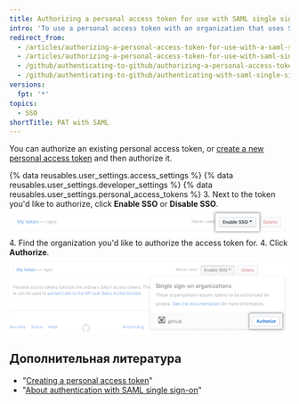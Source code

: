 ```yaml
---
title: Authorizing a personal access token for use with SAML single sign-on
intro: 'To use a personal access token with an organization that uses SAML single sign-on (SSO), you must first authorize the token.'
redirect_from:
  - /articles/authorizing-a-personal-access-token-for-use-with-a-saml-single-sign-on-organization/
  - /articles/authorizing-a-personal-access-token-for-use-with-saml-single-sign-on
  - /github/authenticating-to-github/authorizing-a-personal-access-token-for-use-with-saml-single-sign-on
  - /github/authenticating-to-github/authenticating-with-saml-single-sign-on/authorizing-a-personal-access-token-for-use-with-saml-single-sign-on
versions:
  fpt: '*'
topics:
  - SSO
shortTitle: PAT with SAML
---
```


You can authorize an existing personal access token, or [create a new personal access token](/github/authenticating-to-github/creating-a-personal-access-token) and then authorize it.

{% data reusables.user_settings.access_settings %}
{% data reusables.user_settings.developer_settings %}
{% data reusables.user_settings.personal_access_tokens %}
3. Next to the token you'd like to authorize, click **Enable SSO** or **Disable SSO**. ![SSO token authorize button](/assets/images/help/settings/sso-allowlist-button.png)
4. Find the organization you'd like to authorize the access token for.
4. Click **Authorize**. ![Token authorize button](/assets/images/help/settings/token-authorize-button.png)

## Дополнительная литература

- "[Creating a personal access token](/github/authenticating-to-github/creating-a-personal-access-token)"
- "[About authentication with SAML single sign-on](/articles/about-authentication-with-saml-single-sign-on)"
